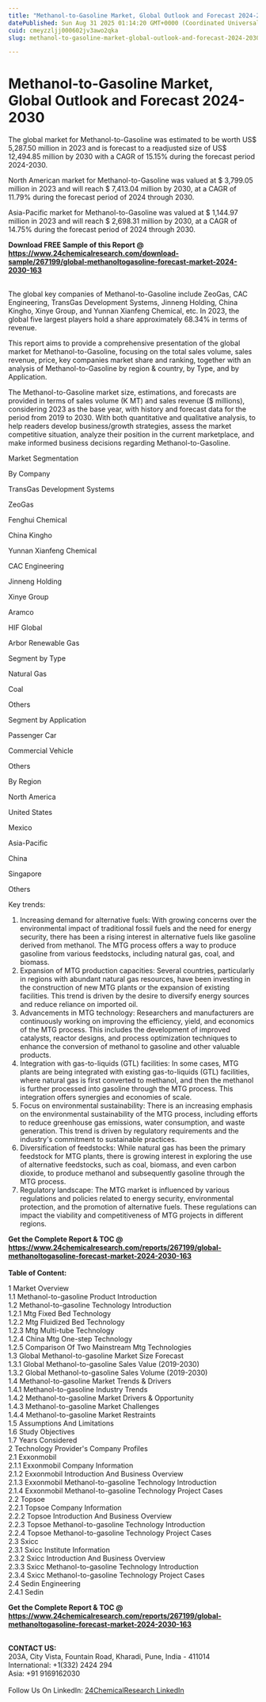 ```yaml
---
title: "Methanol-to-Gasoline Market, Global Outlook and Forecast 2024-2030"
datePublished: Sun Aug 31 2025 01:14:20 GMT+0000 (Coordinated Universal Time)
cuid: cmeyzzljj000602jv3awo2qka
slug: methanol-to-gasoline-market-global-outlook-and-forecast-2024-2030-1-1

---
```


# Methanol-to-Gasoline Market, Global Outlook and Forecast 2024-2030

<p>The global market for Methanol-to-Gasoline was estimated to be worth US$ 5,287.50 million in 2023 and is forecast to a readjusted size of US$ 12,494.85 million by 2030 with a CAGR of 15.15% during the forecast period 2024-2030.</p><p>
North American market for Methanol-to-Gasoline was valued at $ 3,799.05 million in 2023 and will reach $ 7,413.04 million by 2030, at a CAGR of 11.79% during the forecast period of 2024 through 2030.</p><p>
Asia-Pacific market for Methanol-to-Gasoline was valued at $ 1,144.97 million in 2023 and will reach $ 2,698.31 million by 2030, at a CAGR of 14.75% during the forecast period of 2024 through 2030.</p><div><b>Download FREE Sample of this Report @ 
            <a href="https://www.24chemicalresearch.com/download-sample/267199/global-methanoltogasoline-forecast-market-2024-2030-163">
            https://www.24chemicalresearch.com/download-sample/267199/global-methanoltogasoline-forecast-market-2024-2030-163</a></b></div><br><p>
The global key companies of Methanol-to-Gasoline include ZeoGas, CAC Engineering, TransGas Development Systems, Jinneng Holding, China Kingho, Xinye Group, and Yunnan Xianfeng Chemical, etc. In 2023, the global five largest players hold a share approximately 68.34% in terms of revenue.</p><p>
This report aims to provide a comprehensive presentation of the global market for Methanol-to-Gasoline, focusing on the total sales volume, sales revenue, price, key companies market share and ranking, together with an analysis of Methanol-to-Gasoline by region &amp; country, by Type, and by Application.</p><p>
The Methanol-to-Gasoline market size, estimations, and forecasts are provided in terms of sales volume (K MT) and sales revenue ($ millions), considering 2023 as the base year, with history and forecast data for the period from 2019 to 2030. With both quantitative and qualitative analysis, to help readers develop business/growth strategies, assess the market competitive situation, analyze their position in the current marketplace, and make informed business decisions regarding Methanol-to-Gasoline.</p><p>
Market Segmentation</p><p>
By Company</p><p>
TransGas Development Systems</p><p>
ZeoGas</p><p>
Fenghui Chemical</p><p>
China Kingho</p><p>
Yunnan Xianfeng Chemical</p><p>
CAC Engineering</p><p>
Jinneng Holding</p><p>
Xinye Group</p><p>
Aramco</p><p>
HIF Global</p><p>
Arbor Renewable Gas</p><p>
Segment by Type</p><p>
Natural Gas</p><p>
Coal</p><p>
Others</p><p>
Segment by Application</p><p>
Passenger Car</p><p>
Commercial Vehicle</p><p>
Others</p><p>
By Region</p><p>
North America</p><p>
United States</p><p>
Mexico</p><p>
Asia-Pacific</p><p>
China</p><p>
Singapore</p><p>
Others</p><p>

Key trends:
1. Increasing demand for alternative fuels: With growing concerns over the environmental impact of traditional fossil fuels and the need for energy security, there has been a rising interest in alternative fuels like gasoline derived from methanol. The MTG process offers a way to produce gasoline from various feedstocks, including natural gas, coal, and biomass.
2. Expansion of MTG production capacities: Several countries, particularly in regions with abundant natural gas resources, have been investing in the construction of new MTG plants or the expansion of existing facilities. This trend is driven by the desire to diversify energy sources and reduce reliance on imported oil.
3. Advancements in MTG technology: Researchers and manufacturers are continuously working on improving the efficiency, yield, and economics of the MTG process. This includes the development of improved catalysts, reactor designs, and process optimization techniques to enhance the conversion of methanol to gasoline and other valuable products.
4. Integration with gas-to-liquids (GTL) facilities: In some cases, MTG plants are being integrated with existing gas-to-liquids (GTL) facilities, where natural gas is first converted to methanol, and then the methanol is further processed into gasoline through the MTG process. This integration offers synergies and economies of scale.
5. Focus on environmental sustainability: There is an increasing emphasis on the environmental sustainability of the MTG process, including efforts to reduce greenhouse gas emissions, water consumption, and waste generation. This trend is driven by regulatory requirements and the industry's commitment to sustainable practices.
6. Diversification of feedstocks: While natural gas has been the primary feedstock for MTG plants, there is growing interest in exploring the use of alternative feedstocks, such as coal, biomass, and even carbon dioxide, to produce methanol and subsequently gasoline through the MTG process.
7. Regulatory landscape: The MTG market is influenced by various regulations and policies related to energy security, environmental protection, and the promotion of alternative fuels. These regulations can impact the viability and competitiveness of MTG projects in different regions.</p>

<div><b>Get the Complete Report & TOC @ 
            <a href="https://www.24chemicalresearch.com/reports/267199/global-methanoltogasoline-forecast-market-2024-2030-163">
            https://www.24chemicalresearch.com/reports/267199/global-methanoltogasoline-forecast-market-2024-2030-163</a></b></div><br>
            <b>Table of Content:</b><p>1 Market Overview<br />
1.1 Methanol-to-gasoline Product Introduction<br />
1.2 Methanol-to-gasoline Technology Introduction<br />
1.2.1 Mtg Fixed Bed Technology<br />
1.2.2 Mtg Fluidized Bed Technology<br />
1.2.3 Mtg Multi-tube Technology<br />
1.2.4 China Mtg One-step Technology<br />
1.2.5 Comparison Of Two Mainstream Mtg Technologies<br />
1.3 Global Methanol-to-gasoline Market Size Forecast<br />
1.3.1 Global Methanol-to-gasoline Sales Value (2019-2030)<br />
1.3.2 Global Methanol-to-gasoline Sales Volume (2019-2030)<br />
1.4 Methanol-to-gasoline Market Trends & Drivers<br />
1.4.1 Methanol-to-gasoline Industry Trends<br />
1.4.2 Methanol-to-gasoline Market Drivers & Opportunity<br />
1.4.3 Methanol-to-gasoline Market Challenges<br />
1.4.4 Methanol-to-gasoline Market Restraints<br />
1.5 Assumptions And Limitations<br />
1.6 Study Objectives<br />
1.7 Years Considered<br />
2 Technology Provider's Company Profiles<br />
2.1 Exxonmobil<br />
2.1.1 Exxonmobil Company Information<br />
2.1.2 Exxonmobil Introduction And Business Overview<br />
2.1.3 Exxonmobil Methanol-to-gasoline Technology Introduction<br />
2.1.4 Exxonmobil Methanol-to-gasoline Technology Project Cases<br />
2.2 Topsoe<br />
2.2.1 Topsoe Company Information<br />
2.2.2 Topsoe Introduction And Business Overview<br />
2.2.3 Topsoe Methanol-to-gasoline Technology Introduction<br />
2.2.4 Topsoe Methanol-to-gasoline Technology Project Cases<br />
2.3 Sxicc<br />
2.3.1 Sxicc Institute Information<br />
2.3.2 Sxicc Introduction And Business Overview<br />
2.3.3 Sxicc Methanol-to-gasoline Technology Introduction<br />
2.3.4 Sxicc Methanol-to-gasoline Technology Project Cases<br />
2.4 Sedin Engineering<br />
2.4.1 Sedin </p>

<div><b>Get the Complete Report & TOC @ 
            <a href="https://www.24chemicalresearch.com/reports/267199/global-methanoltogasoline-forecast-market-2024-2030-163">
            https://www.24chemicalresearch.com/reports/267199/global-methanoltogasoline-forecast-market-2024-2030-163</a></b></div><br>

<b>CONTACT US:</b><br>
            203A, City Vista, Fountain Road, Kharadi, Pune, India - 411014<br>
            International: +1(332) 2424 294<br>
            Asia: +91 9169162030 <br><br>
            Follow Us On LinkedIn: <a href="https://www.linkedin.com/company/24chemicalresearch/">24ChemicalResearch LinkedIn</a>